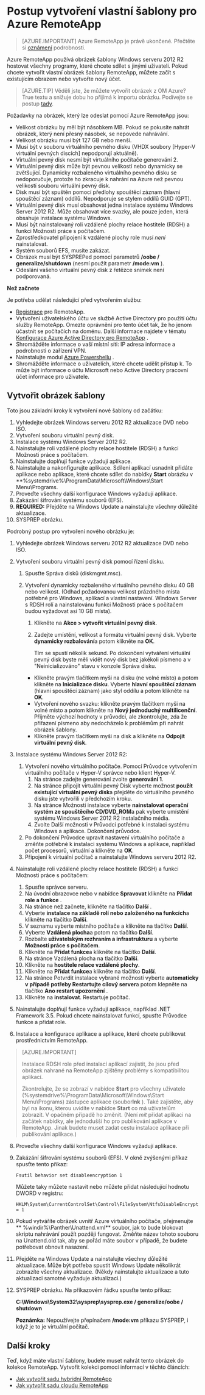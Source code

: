 <properties
    pageTitle="Postup vytvoření vlastní šablony pro Azure RemoteApp | Microsoft Azure"
    description="Naučte se vytvářet vlastní šablony pro Azure RemoteApp. Pomocí této šablony s hybridním nebo cloudového kolekcí."
    services="remoteapp"
    documentationCenter=""
    authors="lizap"
    manager="mbaldwin"
    editor=""/>

<tags
    ms.service="remoteapp"
    ms.workload="compute"
    ms.tgt_pltfrm="na"
    ms.devlang="na"
    ms.topic="article"
    ms.date="08/15/2016" 
    ms.author="elizapo"/>

# <a name="how-to-create-a-custom-template-image-for-azure-remoteapp"></a>Postup vytvoření vlastní šablony pro Azure RemoteApp

> [AZURE.IMPORTANT]
> Azure RemoteApp je právě ukončené. Přečtěte si [oznámení](https://go.microsoft.com/fwlink/?linkid=821148) podrobnosti.

Azure RemoteApp používá obrázek šablony Windows serveru 2012 R2 hostovat všechny programy, které chcete sdílet s jinými uživateli. Pokud chcete vytvořit vlastní obrázek šablony RemoteApp, můžete začít s existujícím obrazem nebo vytvořte nový účet. 


> [AZURE.TIP] Věděli jste, že můžete vytvořit obrázek z OM Azure? True textu a snižuje dobu ho přijímá k importu obrázku. Podívejte se postup [tady](remoteapp-image-on-azurevm.md).

Požadavky na obrázek, který lze odeslat pomocí Azure RemoteApp jsou:


- Velikost obrázku by měl být násobkem MB. Pokud se pokusíte nahrát obrázek, který není přesný násobek, se nepovede nahrávání.
- Velikost obrázku musí být 127 GB nebo menší.
- Musí být v souboru virtuálního pevného disku (VHDX soubory [Hyper-V virtuální pevných discích] nepodporují aktuálně).
- Virtuální pevný disk nesmí být virtuálního počítače generování 2.
- Virtuální pevný disk může být pevnou velikostí nebo dynamicky se zvětšující. Dynamicky rozbaleného virtuálního pevného disku se nedoporučuje, protože ho zkracuje k nahrání na Azure než pevnou velikostí souboru virtuální pevný disk.
- Disk musí být spuštěn pomocí předlohy spouštěcí záznam (hlavní spouštěcí záznam) oddílů. Nepodporuje se stylem oddílů GUID (GPT).
- Virtuální pevný disk musí obsahovat jedna instalace systému Windows Server 2012 R2. Může obsahovat více svazky, ale pouze jeden, která obsahuje instalace systému Windows.
- Musí být nainstalovaný roli vzdálené plochy relace hostitele (RDSH) a funkci Možnosti práce s počítačem.
- Zprostředkovatel připojení k vzdálené plochy role musí *není* nainstalovat.
- Systém souborů EFS, musíte zakázat.
- Obrázek musí být SYSPREPed pomocí parametrů **/oobe / generalize/shutdown** (nesmí použít parametr **/mode:vm** ).
- Odeslání vašeho virtuální pevný disk z řetězce snímek není podporovaná.


**Než začnete**

Je potřeba udělat následující před vytvořením službu:

- [Registrace](https://azure.microsoft.com/services/remoteapp/) pro RemoteApp.
- Vytvoření uživatelského účtu ve službě Active Directory pro použití účtu služby RemoteApp. Omezte oprávnění pro tento účet tak, že ho jenom účastnit se počítačích na doménu. Další informace najdete v tématu [Konfigurace Azure Active Directory pro RemoteApp](remoteapp-ad.md) .
- Shromážděte informace o vaší místní síti: IP adresa informace a podrobnosti o zařízení VPN.
- Nainstalujte modul [Azure Powershellu](../powershell-install-configure.md) .
- Shromážděte informace o uživatelích, které chcete udělit přístup k. To může být informace o účtu Microsoft nebo Active Directory pracovní účet informace pro uživatele.



## <a name="create-a-template-image"></a>Vytvořit obrázek šablony ##

Toto jsou základní kroky k vytvoření nové šablony od začátku:

1.  Vyhledejte obrázek Windows serveru 2012 R2 aktualizace DVD nebo ISO.
2.  Vytvoření souboru virtuální pevný disk.
4.  Instalace systému Windows Server 2012 R2.
5.  Nainstalujte roli vzdálené plochy relace hostitele (RDSH) a funkci Možnosti práce s počítačem.
6.  Nainstalujte doplňují funkce vyžadují aplikace.
7.  Nainstalujte a nakonfigurujte aplikace. Sdílení aplikací usnadnit přidáte aplikace nebo aplikace, které chcete sdílet do nabídky **Start** obrázku v **%systemdrive%\ProgramData\Microsoft\Windows\Start Menu\Programs.
8.  Proveďte všechny další konfigurace Windows vyžadují aplikace.
9.  Zakázání šifrování systému souborů (EFS).
10. **REQUIRED:** Přejděte na Windows Update a nainstalujte všechny důležité aktualizace.
9.  SYSPREP obrázku.

Podrobný postup pro vytvoření nového obrázku je:

1.  Vyhledejte obrázek Windows serveru 2012 R2 aktualizace DVD nebo ISO.
2.  Vytvoření souboru virtuální pevný disk pomocí řízení disku.
    1.  Spusťte Správa disků (diskmgmt.msc).
    2.  Vytvoření dynamicky rozbaleného virtuálního pevného disku 40 GB nebo velikost. (Odhad požadovanou velikost prázdného místa potřebné pro Windows, aplikací a vlastní nastavení. Windows Server s RDSH rolí a nainstalovánu funkci Možnosti práce s počítačem budou vyžadovat asi 10 GB místa).
        1.  Klikněte na **Akce > vytvořit virtuální pevný disk**.
        2.  Zadejte umístění, velikost a formátu virtuální pevný disk. Vyberte **dynamicky rozbalování**a potom klikněte na **OK**.

            Tím se spustí několik sekund. Po dokončení vytváření virtuální pevný disk byste měli vidět nový disk bez jakékoli písmeno a v "Neinicializováno" stavu v konzole Správa disku.

        - Klikněte pravým tlačítkem myši na disku (ne volné místo) a potom klikněte na **Inicializace disku**. Vyberte **hlavní spouštěcí záznam** (hlavní spouštěcí záznam) jako styl oddílu a potom klikněte na **OK**.
        - Vytvoření nového svazku: klikněte pravým tlačítkem myši na volné místo a potom klikněte na **Nový jednoduchý multilicenční**. Přijměte výchozí hodnoty v průvodci, ale zkontrolujte, zda že přiřazení písmeno aby nedocházelo k problémům při nahrát obrázek šablony.
        - Klikněte pravým tlačítkem myši na disk a klikněte na **Odpojit virtuální pevný disk**.





1. Instalace systému Windows Server 2012 R2:
    1. Vytvoření nového virtuálního počítače. Pomocí Průvodce vytvořením virtuálního počítače v Hyper-V správce nebo klient Hyper-V.
        1. Na stránce zadejte generování zvolte **generování 1**.
        2. Na stránce připojit virtuální pevný Disk vyberte možnost **použít existující virtuální pevný disk**a přejděte do virtuálního pevného disku jste vytvořili v předchozím kroku.
        2. Na stránce Možnosti instalace vyberte **nainstalovat operační systém ze spouštěcího CD/DVD_ROM**a pak vyberte umístění systému Windows Server 2012 R2 instalačního média.
        3. Zvolte Další možnosti v Průvodci potřebné k instalaci systému Windows a aplikace. Dokončení průvodce.
    2.  Po dokončení Průvodce upravit nastavení virtuálního počítače a změňte potřebné k instalaci systému Windows a aplikace, například počet procesorů, virtuální a klikněte na **OK**.
    4.  Připojení k virtuální počítač a nainstalujte Windows serveru 2012 R2.
1. Nainstalujte roli vzdálené plochy relace hostitele (RDSH) a funkci Možnosti práce s počítačem:
    1. Spusťte správce serveru.
    2. Na úvodní obrazovce nebo v nabídce **Spravovat** klikněte na **Přidat role a funkce** .
    3. Na stránce než začnete, klikněte na tlačítko **Další** .
    4. Vyberte **instalace na základě rolí nebo založeného na funkcích**a klikněte na tlačítko **Další**.
    5. V seznamu vyberte místního počítače a klikněte na tlačítko **Další**.
    6. Vyberte **Vzdálená plocha**a potom na tlačítko **Další**.
    7. Rozbalte **uživatelským rozhraním a infrastrukturu** a vyberte **Možnosti práce s počítačem**.
    8. Klikněte na **Přidat funkce**a klikněte na tlačítko **Další**.
    9. Na stránce Vzdálená plocha na tlačítko **Další**.
    10. Klikněte na **hostitele relace vzdálené plochy**.
    11. Klikněte na **Přidat funkce**a klikněte na tlačítko **Další**.
    12. Na stránce Potvrdit instalace vybrané možnosti vyberte **automaticky v případě potřeby Restartujte cílový server**a potom klepněte na tlačítko **Ano restart upozornění** .
    13. Klikněte na **instalovat**. Restartuje počítač.
1.  Nainstalujte doplňují funkce vyžadují aplikace, například .NET Framework 3.5. Pokud chcete nainstalovat funkcí, spusťte Průvodce funkce a přidat role.
7.  Instalace a konfigurace aplikace a aplikace, které chcete publikovat prostřednictvím RemoteApp.

>[AZURE.IMPORTANT]
>
>Instalace RDSH role před instalací aplikací zajistit, že jsou před obrázek nahrané na RemoteApp zjištěny problémy s kompatibilitou aplikací.
>
>Zkontrolujte, že se zobrazí v nabídce **Start** pro všechny uživatele (%systemdrive%\ProgramData\Microsoft\Windows\Start Menu\Programs) zástupce aplikace (soubor**lnk** ). Také zajistěte, aby byl na ikonu, kterou uvidíte v nabídce **Start** co má uživatelům zobrazit. V opačném případě ho změnit. (Není *mít* přidat aplikaci na začátek nabídky, ale jednodušší ho pro publikování aplikace v RemoteApp. Jinak budete muset zadat cestu instalace aplikace při publikování aplikace.)


8.  Proveďte všechny další konfigurace Windows vyžadují aplikace.
9.  Zakázání šifrování systému souborů (EFS). V okně zvýšenými příkaz spusťte tento příkaz:

        Fsutil behavior set disableencryption 1

    Můžete taky můžete nastavit nebo můžete přidat následující hodnotu DWORD v registru:

        HKLM\System\CurrentControlSet\Control\FileSystem\NtfsDisableEncryption = 1
9.  Pokud vytváříte obrázek uvnitř Azure virtuálního počítače, přejmenujte ** \%windir%\Panther\Unattend.xml** soubor, jak to bude blokovat skriptu nahrávání použít později fungovat. Změňte název tohoto souboru na Unattend.old tak, aby se pořád máte soubor v případě, že budete potřebovat obnovit nasazení.
10. Přejděte na Windows Update a nainstalujte všechny důležité aktualizace. Může být potřeba spustit Windows Update několikrát zobrazíte všechny aktualizace. (Někdy nainstalujte aktualizace a tuto aktualizaci samotné vyžaduje aktualizaci.)
10. SYSPREP obrázku. Na příkazovém řádku spusťte tento příkaz:

    **C:\Windows\System32\sysprep\sysprep.exe / generalize/oobe / shutdown**

    **Poznámka:** Nepoužívejte přepínačem **/mode:vm** příkazu SYSPREP, i když je to je virtuální počítač.


## <a name="next-steps"></a>Další kroky ##
Teď, když máte vlastní šablony, budete muset nahrát tento obrázek do kolekce RemoteApp. Vytvořit kolekci pomocí informací v těchto článcích:


- [Jak vytvořit sadu hybridní RemoteApp](remoteapp-create-hybrid-deployment.md)
- [Jak vytvořit sadu cloudu RemoteApp](remoteapp-create-cloud-deployment.md)
 